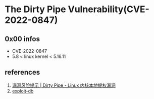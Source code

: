 # The Dirty Pipe Vulnerability(CVE-2022-0847)

## 0x00 infos

- CVE-2022-0847
- 5.8 < linux kernel < 5.16.11

## references

1. [漏洞风险提示 | Dirty Pipe - Linux 内核本地提权漏洞](https://mp.weixin.qq.com/s/b8DmtIerXuoC7f3nqaOVIw)
2. [exploit-db](https://www.exploit-db.com/exploits/50808)
